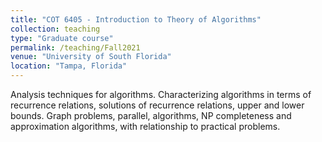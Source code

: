 ```yaml
---
title: "COT 6405 - Introduction to Theory of Algorithms"
collection: teaching
type: "Graduate course"
permalink: /teaching/Fall2021
venue: "University of South Florida"
location: "Tampa, Florida"
---
```


Analysis techniques for algorithms. Characterizing algorithms in terms of recurrence relations, solutions of recurrence relations, upper and lower bounds. Graph problems, parallel, algorithms, NP completeness and approximation algorithms, with relationship to practical problems.
